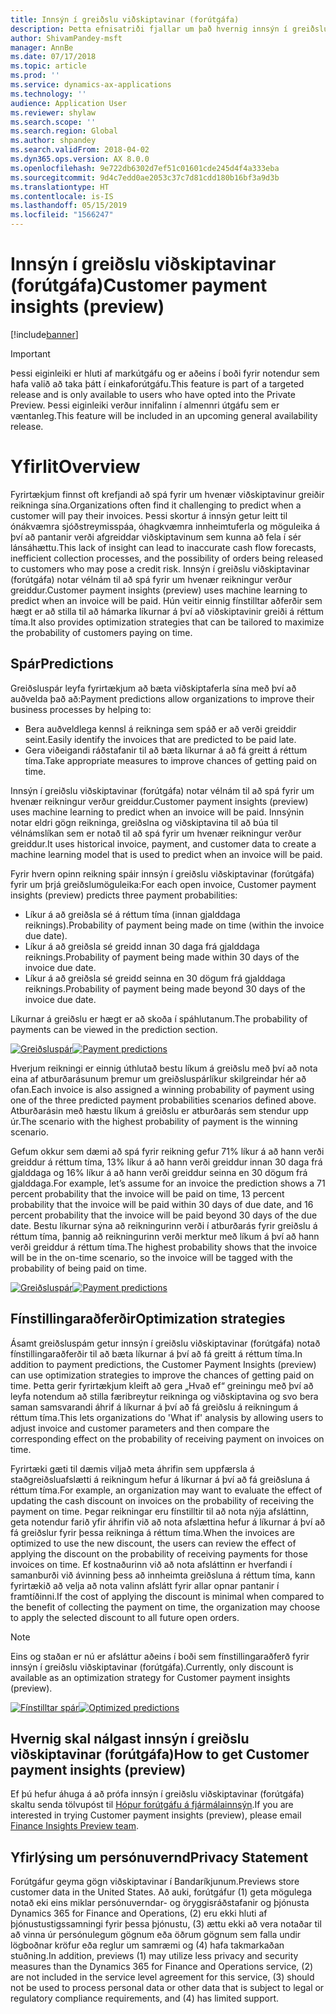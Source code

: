```yaml
---
title: Innsýn í greiðslu viðskiptavinar (forútgáfa)
description: Þetta efnisatriði fjallar um það hvernig innsýn í greiðslu viðskiptavinar getur auðveldað að spá fyrir um hvenær reikningur verður greiddur og auðveldað fyrirtækjum að búa til fínstilltar aðferðir sem auka líkurnar á því að greitt sé á réttum tíma.
author: ShivamPandey-msft
manager: AnnBe
ms.date: 07/17/2018
ms.topic: article
ms.prod: ''
ms.service: dynamics-ax-applications
ms.technology: ''
audience: Application User
ms.reviewer: shylaw
ms.search.scope: ''
ms.search.region: Global
ms.author: shpandey
ms.search.validFrom: 2018-04-02
ms.dyn365.ops.version: AX 8.0.0
ms.openlocfilehash: 9e722db6302d7ef51c01601cde245d4f4a333eba
ms.sourcegitcommit: 9d4c7edd0ae2053c37c7d81cdd180b16bf3a9d3b
ms.translationtype: HT
ms.contentlocale: is-IS
ms.lasthandoff: 05/15/2019
ms.locfileid: "1566247"
---
```

# <a name="customer-payment-insights-preview"></a><span data-ttu-id="57dc1-103">Innsýn í greiðslu viðskiptavinar (forútgáfa)</span><span class="sxs-lookup"><span data-stu-id="57dc1-103">Customer payment insights (preview)</span></span>

[!include[banner](../includes/banner.md)]

> [!IMPORTANT]
> <span data-ttu-id="57dc1-104">Þessi eiginleiki er hluti af markútgáfu og er aðeins í boði fyrir notendur sem hafa valið að taka þátt í einkaforútgáfu.</span><span class="sxs-lookup"><span data-stu-id="57dc1-104">This feature is part of a targeted release and is only available to users who have opted into the Private Preview.</span></span> <span data-ttu-id="57dc1-105">Þessi eiginleiki verður innifalinn í almennri útgáfu sem er væntanleg.</span><span class="sxs-lookup"><span data-stu-id="57dc1-105">This feature will be included in an upcoming general availability release.</span></span>

# <a name="overview"></a><span data-ttu-id="57dc1-106">Yfirlit</span><span class="sxs-lookup"><span data-stu-id="57dc1-106">Overview</span></span>

<span data-ttu-id="57dc1-107">Fyrirtækjum finnst oft krefjandi að spá fyrir um hvenær viðskiptavinur greiðir reikninga sína.</span><span class="sxs-lookup"><span data-stu-id="57dc1-107">Organizations often find it challenging to predict when a customer will pay their invoices.</span></span> <span data-ttu-id="57dc1-108">Þessi skortur á innsýn getur leitt til ónákvæmra sjóðstreymisspáa, óhagkvæmra innheimtuferla og möguleika á því að pantanir verði afgreiddar viðskiptavinum sem kunna að fela í sér lánsáhættu.</span><span class="sxs-lookup"><span data-stu-id="57dc1-108">This lack of insight can lead to inaccurate cash flow forecasts, inefficient collection processes, and the possibility of orders being released to customers who may pose a credit risk.</span></span> <span data-ttu-id="57dc1-109">Innsýn í greiðslu viðskiptavinar (forútgáfa) notar vélnám til að spá fyrir um hvenær reikningur verður greiddur.</span><span class="sxs-lookup"><span data-stu-id="57dc1-109">Customer payment insights (preview) uses machine learning to predict when an invoice will be paid.</span></span> <span data-ttu-id="57dc1-110">Hún veitir einnig fínstilltar aðferðir sem hægt er að stilla til að hámarka líkurnar á því að viðskiptavinir greiði á réttum tíma.</span><span class="sxs-lookup"><span data-stu-id="57dc1-110">It also provides optimization strategies that can be tailored to maximize the probability of customers paying on time.</span></span>

## <a name="predictions"></a><span data-ttu-id="57dc1-111">Spár</span><span class="sxs-lookup"><span data-stu-id="57dc1-111">Predictions</span></span>

<span data-ttu-id="57dc1-112">Greiðsluspár leyfa fyrirtækjum að bæta viðskiptaferla sína með því að auðvelda það að:</span><span class="sxs-lookup"><span data-stu-id="57dc1-112">Payment predictions allow organizations to improve their business processes by helping to:</span></span>

-   <span data-ttu-id="57dc1-113">Bera auðveldlega kennsl á reikninga sem spáð er að verði greiddir seint.</span><span class="sxs-lookup"><span data-stu-id="57dc1-113">Easily identify the invoices that are predicted to be paid late.</span></span>
-   <span data-ttu-id="57dc1-114">Gera viðeigandi ráðstafanir til að bæta líkurnar á að fá greitt á réttum tíma.</span><span class="sxs-lookup"><span data-stu-id="57dc1-114">Take appropriate measures to improve chances of getting paid on time.</span></span>

<span data-ttu-id="57dc1-115">Innsýn í greiðslu viðskiptavinar (forútgáfa) notar vélnám til að spá fyrir um hvenær reikningur verður greiddur.</span><span class="sxs-lookup"><span data-stu-id="57dc1-115">Customer payment insights (preview) uses machine learning to predict when an invoice will be paid.</span></span> <span data-ttu-id="57dc1-116">Innsýnin notar eldri gögn reikninga, greiðslna og viðskiptavina til að búa til vélnámslíkan sem er notað til að spá fyrir um hvenær reikningur verður greiddur.</span><span class="sxs-lookup"><span data-stu-id="57dc1-116">It uses historical invoice, payment, and customer data to create a machine learning model that is used to predict when an invoice will be paid.</span></span>

<span data-ttu-id="57dc1-117">Fyrir hvern opinn reikning spáir innsýn í greiðslu viðskiptavinar (forútgáfa) fyrir um þrjá greiðslumöguleika:</span><span class="sxs-lookup"><span data-stu-id="57dc1-117">For each open invoice, Customer payment insights (preview) predicts three payment probabilities:</span></span>

-  <span data-ttu-id="57dc1-118">Líkur á að greiðsla sé á réttum tíma (innan gjalddaga reiknings).</span><span class="sxs-lookup"><span data-stu-id="57dc1-118">Probability of payment being made on time (within the invoice due date).</span></span>
-  <span data-ttu-id="57dc1-119">Líkur á að greiðsla sé greidd innan 30 daga frá gjalddaga reiknings.</span><span class="sxs-lookup"><span data-stu-id="57dc1-119">Probability of payment being made within 30 days of the invoice due date.</span></span>
-  <span data-ttu-id="57dc1-120">Líkur á að greiðsla sé greidd seinna en 30 dögum frá gjalddaga reiknings.</span><span class="sxs-lookup"><span data-stu-id="57dc1-120">Probability of payment being made beyond 30 days of the invoice due date.</span></span>

<span data-ttu-id="57dc1-121">Líkurnar á greiðslu er hægt er að skoða í spáhlutanum.</span><span class="sxs-lookup"><span data-stu-id="57dc1-121">The probability of payments can be viewed in the prediction section.</span></span>

<span data-ttu-id="57dc1-122">[![Greiðsluspár](./media/Predictions-sm2.png)](./media/Predictions-sm2.png)</span><span class="sxs-lookup"><span data-stu-id="57dc1-122">[![Payment predictions](./media/Predictions-sm2.png)](./media/Predictions-sm2.png)</span></span>

<span data-ttu-id="57dc1-123">Hverjum reikningi er einnig úthlutað bestu líkum á greiðslu með því að nota eina af atburðarásunum þremur um greiðsluspárlíkur skilgreindar hér að ofan.</span><span class="sxs-lookup"><span data-stu-id="57dc1-123">Each invoice is also assigned a winning probability of payment using one of the three predicted payment probabilities scenarios defined above.</span></span> <span data-ttu-id="57dc1-124">Atburðarásin með hæstu líkum á greiðslu er atburðarás sem stendur upp úr.</span><span class="sxs-lookup"><span data-stu-id="57dc1-124">The scenario with the highest probability of payment is the winning scenario.</span></span>


<span data-ttu-id="57dc1-125">Gefum okkur sem dæmi að spá fyrir reikning gefur 71% líkur á að hann verði greiddur á réttum tíma, 13% líkur á að hann verði greiddur innan 30 daga frá gjalddaga og 16% líkur á að hann verði greiddur seinna en 30 dögum frá gjalddaga.</span><span class="sxs-lookup"><span data-stu-id="57dc1-125">For example, let’s assume for an invoice the prediction shows a 71 percent probability that the invoice will be paid on time, 13 percent probability that the invoice will be paid within 30 days of due date, and 16 percent probability that the invoice will be paid beyond 30 days of the due date.</span></span> <span data-ttu-id="57dc1-126">Bestu líkurnar sýna að reikningurinn verði í atburðarás fyrir greiðslu á réttum tíma, þannig að reikningurinn verði merktur með líkum á því að hann verði greiddur á réttum tíma.</span><span class="sxs-lookup"><span data-stu-id="57dc1-126">The highest probability shows that the invoice will be in the on-time scenario, so the invoice will be tagged with the probability of being paid on time.</span></span>

<span data-ttu-id="57dc1-127">[![Greiðsluspár](./media/payment-predict.png)](./media/payment-predict.png)</span><span class="sxs-lookup"><span data-stu-id="57dc1-127">[![Payment predictions](./media/payment-predict.png)](./media/payment-predict.png)</span></span>

## <a name="optimization-strategies"></a><span data-ttu-id="57dc1-128">Fínstillingaraðferðir</span><span class="sxs-lookup"><span data-stu-id="57dc1-128">Optimization strategies</span></span>

<span data-ttu-id="57dc1-129">Ásamt greiðsluspám getur innsýn í greiðslu viðskiptavinar (forútgáfa) notað fínstillingaraðferðir til að bæta líkurnar á því að fá greitt á réttum tíma.</span><span class="sxs-lookup"><span data-stu-id="57dc1-129">In addition to payment predictions, the Customer Payment Insights (preview) can use optimization strategies to improve the chances of getting paid on time.</span></span> <span data-ttu-id="57dc1-130">Þetta gerir fyrirtækjum kleift að gera „Hvað ef“ greiningu með því að leyfa notendum að stilla færibreytur reikninga og viðskiptavina og svo bera saman samsvarandi áhrif á líkurnar á því að fá greiðslu á reikningum á réttum tíma.</span><span class="sxs-lookup"><span data-stu-id="57dc1-130">This lets organizations do 'What if' analysis by allowing users to adjust invoice and customer parameters and then compare the corresponding effect on the probability of receiving payment on invoices on time.</span></span>

<span data-ttu-id="57dc1-131">Fyrirtæki gæti til dæmis viljað meta áhrifin sem uppfærsla á staðgreiðsluafslætti á reikningum hefur á líkurnar á því að fá greiðsluna á réttum tíma.</span><span class="sxs-lookup"><span data-stu-id="57dc1-131">For example, an organization may want to evaluate the effect of updating the cash discount on invoices on the probability of receiving the payment on time.</span></span> <span data-ttu-id="57dc1-132">Þegar reikningar eru fínstilltir til að nota nýja afsláttinn, geta notendur farið yfir áhrifin við að nota afslættina hefur á líkurnar á því að fá greiðslur fyrir þessa reikninga á réttum tíma.</span><span class="sxs-lookup"><span data-stu-id="57dc1-132">When the invoices are optimized to use the new discount, the users can review the effect of applying the discount on the probability of receiving payments for those invoices on time.</span></span> <span data-ttu-id="57dc1-133">Ef kostnaðurinn við að nota afsláttinn er hverfandi í samanburði við ávinning þess að innheimta greiðsluna á réttum tíma, kann fyrirtækið að velja að nota valinn afslátt fyrir allar opnar pantanir í framtíðinni.</span><span class="sxs-lookup"><span data-stu-id="57dc1-133">If the cost of applying the discount is minimal when compared to the benefit of collecting the payment on time, the organization may choose to apply the selected discount to all future open orders.</span></span>

> [!NOTE] 
> <span data-ttu-id="57dc1-134">Eins og staðan er nú er afsláttur aðeins í boði sem fínstillingaraðferð fyrir innsýn í greiðslu viðskiptavinar (forútgáfa).</span><span class="sxs-lookup"><span data-stu-id="57dc1-134">Currently, only discount is available as an optimization strategy for Customer payment insights (preview).</span></span>

<span data-ttu-id="57dc1-135">[![Fínstilltar spár](./media/optimized-pay.png)](./media/optimized-pay.png)</span><span class="sxs-lookup"><span data-stu-id="57dc1-135">[![Optimized predictions](./media/optimized-pay.png)](./media/optimized-pay.png)</span></span>

## <a name="how-to-get-customer-payment-insights-preview"></a><span data-ttu-id="57dc1-136">Hvernig skal nálgast innsýn í greiðslu viðskiptavinar (forútgáfa)</span><span class="sxs-lookup"><span data-stu-id="57dc1-136">How to get Customer payment insights (preview)</span></span>

<span data-ttu-id="57dc1-137">Ef þú hefur áhuga á að prófa innsýn í greiðslu viðskiptavinar (forútgáfa) skaltu senda tölvupóst til [Hópur forútgáfu á fjármálainnsýn](mailto:fiap@microsoft.com).</span><span class="sxs-lookup"><span data-stu-id="57dc1-137">If you are interested in trying Customer payment insights (preview), please email [Finance Insights Preview team](mailto:fiap@microsoft.com).</span></span> 

## <a name="privacy-statement"></a><span data-ttu-id="57dc1-138">Yfirlýsing um persónuvernd</span><span class="sxs-lookup"><span data-stu-id="57dc1-138">Privacy Statement</span></span>

<span data-ttu-id="57dc1-139">Forútgáfur geyma gögn viðskiptavinar í Bandaríkjunum.</span><span class="sxs-lookup"><span data-stu-id="57dc1-139">Previews store customer data in the United States.</span></span> <span data-ttu-id="57dc1-140">Að auki, forútgáfur (1) geta mögulega notað eki eins miklar persónuverndar- og öryggisráðstafanir og þjónusta Dynamics 365 for Finance and Operations, (2) eru ekki hluti af þjónustustigssamningi fyrir þessa þjónustu, (3) ættu ekki að vera notaðar til að vinna úr persónulegum gögnum eða öðrum gögnum sem falla undir lögboðnar kröfur eða reglur um samræmi og (4) hafa takmarkaðan stuðning.</span><span class="sxs-lookup"><span data-stu-id="57dc1-140">In addition, previews (1) may utilize less privacy and security measures than the Dynamics 365 for Finance and Operations service, (2) are not included in the service level agreement for this service, (3) should not be used to process personal data or other data that is subject to legal or regulatory compliance requirements, and (4) has limited support.</span></span>
